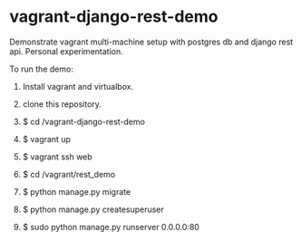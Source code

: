 # vagrant-django-rest-demo
Demonstrate vagrant multi-machine setup with postgres db and django rest api.  Personal experimentation.

To run the demo:

1. Install vagrant and virtualbox.

2. clone this repository.

3. $ cd <path>/vagrant-django-rest-demo

4. $ vagrant up

5. $ vagrant ssh web

6. $ cd /vagrant/rest_demo

7. $ python manage.py migrate

8. $ python manage.py createsuperuser

9. $ sudo python manage.py runserver 0.0.0.0:80
